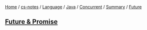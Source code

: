 [Home](https://mengxianbin.github.io) /
[cs-notes](https://mengxianbin.github.io/cs-notes/site) /
[Language](https://mengxianbin.github.io/cs-notes/site/Language) /
[Java](https://mengxianbin.github.io/cs-notes/site/Language/Java) /
[Concurrent](https://mengxianbin.github.io/cs-notes/site/Language/Java/Concurrent) /
[Summary](https://mengxianbin.github.io/cs-notes/site/Language/Java/Concurrent/Summary) /
[Future](https://mengxianbin.github.io/cs-notes/site/Language/Java/Concurrent/Summary/Future)

## [Future & Promise](https://mengxianbin.github.io/cs-notes/site/Language/Java/Concurrent/Summary/Future/Future%20&%20Promise)
